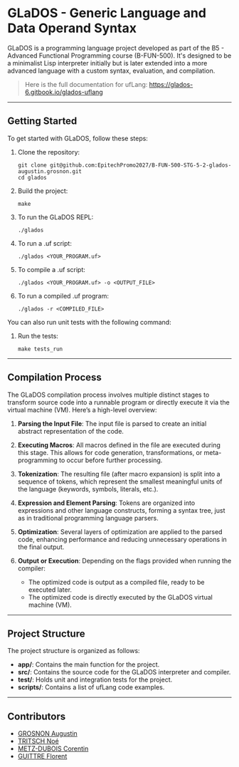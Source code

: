 # GLaDOS - Generic Language and Data Operand Syntax

GLaDOS is a programming language project developed as part of the B5 - Advanced Functional Programming course (B-FUN-500). It's designed to be a minimalist Lisp interpreter initially but is later extended into a more advanced language with a custom syntax, evaluation, and compilation.

> Here is the full documentation for ufLang: <https://glados-6.gitbook.io/glados-uflang>

---

## Getting Started

To get started with GLaDOS, follow these steps:

1. Clone the repository:
    ```
    git clone git@github.com:EpitechPromo2027/B-FUN-500-STG-5-2-glados-augustin.grosnon.git
    cd glados
    ```

2. Build the project:
    ```
    make
    ```

3. To run the GLaDOS REPL:
    ```
    ./glados
    ```

4. To run a .uf script:
    ```
    ./glados <YOUR_PROGRAM.uf>
    ```

5. To compile a .uf script:
    ```
    ./glados <YOUR_PROGRAM.uf> -o <OUTPUT_FILE>
    ```

6. To run a compiled .uf program:
    ```
    ./glados -r <COMPILED_FILE>
    ```

You can also run unit tests with the following command:

1. Run the tests:
    ```
    make tests_run
    ```

---

## Compilation Process

The GLaDOS compilation process involves multiple distinct stages to transform source code into a runnable program or directly execute it via the virtual machine (VM). Here’s a high-level overview:

1. **Parsing the Input File**:
   The input file is parsed to create an initial abstract representation of the code.

2. **Executing Macros**:
   All macros defined in the file are executed during this stage. This allows for code generation, transformations, or meta-programming to occur before further processing.

3. **Tokenization**:
   The resulting file (after macro expansion) is split into a sequence of tokens, which represent the smallest meaningful units of the language (keywords, symbols, literals, etc.).

4. **Expression and Element Parsing**:
   Tokens are organized into expressions and other language constructs, forming a syntax tree, just as in traditional programming language parsers.

5. **Optimization**:
   Several layers of optimization are applied to the parsed code, enhancing performance and reducing unnecessary operations in the final output.

6. **Output or Execution**:
   Depending on the flags provided when running the compiler:
   - The optimized code is output as a compiled file, ready to be executed later.
   - The optimized code is directly executed by the GLaDOS virtual machine (VM).

---

## Project Structure

The project structure is organized as follows:

- **app/**: Contains the main function for the project.
- **src/**: Contains the source code for the GLaDOS interpreter and compiler.
- **test/**: Holds unit and integration tests for the project.
- **scripts/**: Contains a list of ufLang code examples.

---

## Contributors

- [GROSNON Augustin](https://github.com/augustin-grosnon)
- [TRITSCH Noé](https://github.com/NeonMagique)
- [METZ-DUBOIS Corentin](https://github.com/KORV3NT)
- [GUITTRE Florent](https://github.com/milimarg)
